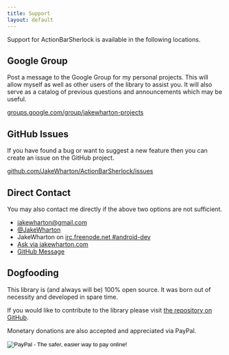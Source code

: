 ```yaml
---
title: Support
layout: default
---
```



Support for ActionBarSherlock is available in the following locations.


Google Group
------------

Post a message to the Google Group for my personal projects. This will allow
myself as well as other users of the library to assist you. It will also serve
as a catalog of previous questions and announcements which may be useful.

[groups.google.com/group/jakewharton-projects](https://groups.google.com/group/jakewharton-projects?hl=en)


GitHub Issues
-------------

If you have found a bug or want to suggest a new feature then you can create an
issue on the GitHub project.

[github.com/JakeWharton/ActionBarSherlock/issues](https://github.com/JakeWharton/ActionBarSherlock/issues)


Direct Contact
--------------

You may also contact me directly if the above two options are not sufficient.

* [jakewharton@gmail.com](mailto:jakewharton@gmail.com)
* [@JakeWharton](https://twitter.com/JakeWharton)
* JakeWharton on [irc.freenode.net #android-dev](irc://irc.freenode.net/android-dev)
* [Ask via jakewharton.com](http://jakewharton.com/ask)
* [GitHub Message](https://github.com/inbox/new/JakeWharton)


Dogfooding
----------

This library is (and always will be) 100% open source. It was born out of
necessity and developed in spare time.

If you would like to contribute to the library please visit [the repository on
GitHub](https://github.com/JakeWharton/ActionBarSherlock).

Monetary donations are also accepted and appreciated via PayPal.

<form action="https://www.paypal.com/cgi-bin/webscr" method="post">
<input type="hidden" name="cmd" value="_s-xclick">
<input type="hidden" name="hosted_button_id" value="V6RUAWR9TLG2E">
<input type="image" src="https://www.paypalobjects.com/en_US/i/btn/btn_donate_SM.gif" border="0" name="submit" alt="PayPal - The safer, easier way to pay online!">
<img alt="" border="0" src="https://www.paypalobjects.com/en_US/i/scr/pixel.gif" width="1" height="1">
</form>

